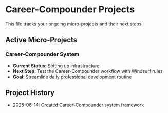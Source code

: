 # Career-Compounder Projects

This file tracks your ongoing micro-projects and their next steps.

## Active Micro-Projects

### Career-Compounder System
- **Current Status**: Setting up infrastructure
- **Next Step**: Test the Career-Compounder workflow with Windsurf rules
- **Goal**: Streamline daily professional development routine

## Project History
- 2025-06-14: Created Career-Compounder system framework
